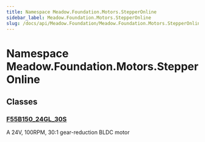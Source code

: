 ```yaml
---
title: Namespace Meadow.Foundation.Motors.StepperOnline
sidebar_label: Meadow.Foundation.Motors.StepperOnline
slug: /docs/api/Meadow.Foundation/Meadow.Foundation.Motors.StepperOnline
---
```

# Namespace Meadow.Foundation.Motors.StepperOnline
## Classes
### [F55B150_24GL_30S](../Meadow.Foundation.Motors.StepperOnline/F55B150_24GL_30S)
A 24V, 100RPM, 30:1 gear-reduction BLDC motor
